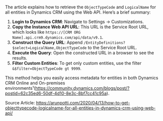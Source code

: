 The article explains how to retrieve the `ObjectTypeCode` and `LogicalName` for all entities in Dynamics CRM using the Web API. Here’s a brief summary:

1. **Login to Dynamics CRM**: Navigate to Settings -> Customizations.
2. **Copy the Instance Web API URL**: This URL is the Service Root URL, which looks like `https://[CRM ORG Name].api.crm9.dynamics.com/api/data/v9.1`.
3. **Construct the Query URL**: Append `/EntityDefinitions?$select=LogicalName,ObjectTypeCode` to the Service Root URL.
4. **Execute the Query**: Open the constructed URL in a browser to see the results.
5. **Filter Custom Entities**: To get only custom entities, use the filter `&$filter=ObjectTypeCode gt 9999`.

This method helps you easily access metadata for entities in both Dynamics CRM Online and On-premises environments¹(https://community.dynamics.com/blogs/post/?postid=62c35ed6-50df-4d10-8e3c-8bf7cc41c95a).

Source Article: https://arunpotti.com/2020/04/13/how-to-get-objecttypecode-logicalname-for-all-entities-in-dynamics-crm-using-web-api/